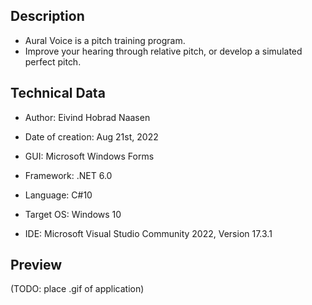 ## Description
- Aural Voice is a pitch training program.
- Improve your hearing through relative pitch, or develop a simulated perfect pitch.

## Technical Data
- Author: Eivind Hobrad Naasen
- Date of creation: Aug 21st, 2022

- GUI: Microsoft Windows Forms
- Framework: .NET 6.0
- Language: C#10
- Target OS: Windows 10
- IDE: Microsoft Visual Studio Community 2022, Version 17.3.1

## Preview
(TODO: place .gif of application)
